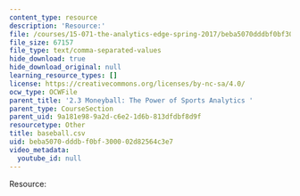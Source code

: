```yaml
---
content_type: resource
description: 'Resource:'
file: /courses/15-071-the-analytics-edge-spring-2017/beba5070dddbf0bf300002d82564c3e7_baseball.csv
file_size: 67157
file_type: text/comma-separated-values
hide_download: true
hide_download_original: null
learning_resource_types: []
license: https://creativecommons.org/licenses/by-nc-sa/4.0/
ocw_type: OCWFile
parent_title: '2.3 Moneyball: The Power of Sports Analytics '
parent_type: CourseSection
parent_uid: 9a181e98-9a2d-c6e2-1d6b-813dfdbf8d9f
resourcetype: Other
title: baseball.csv
uid: beba5070-dddb-f0bf-3000-02d82564c3e7
video_metadata:
  youtube_id: null
---
```

Resource: